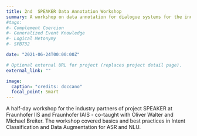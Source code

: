 ```yaml
---
title: 2nd  SPEAKER Data Annotation Workshop
summary: A workshop on data annotation for dialogue systems for the industry partners of SPEAKER
#tags:
#- Complement Coercion
#- Generalized Event Knowledge
#- Logical Metonymy
#- SFB732

date: "2021-06-24T00:00:00Z"

# Optional external URL for project (replaces project detail page).
external_link: ""

image:
  caption: "credits: doccano"
  focal_point: Smart
---
```


A half-day workshop for the industry partners of project SPEAKER at Fraunhofer IIS and Fraunhofer IAIS - co-taught with Oliver Walter and Michael Breiter.
The workshop covered basics and best practices in Intent Classification and Data Augmentation for ASR and NLU. 